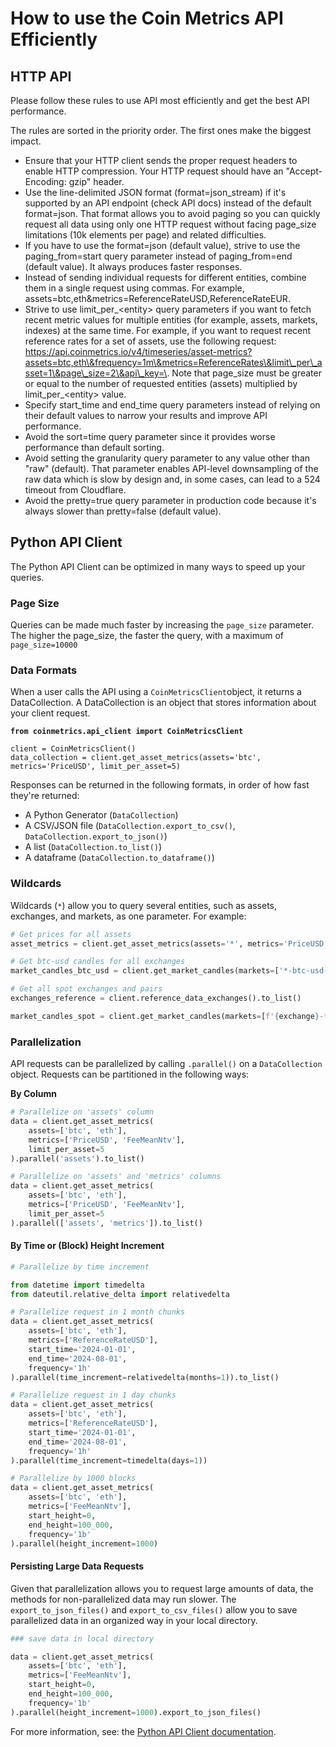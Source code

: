 # How to use the Coin Metrics API Efficiently

## HTTP API

Please follow these rules to use API most efficiently and get the best API performance.&#x20;

The rules are sorted in the priority order. The first ones make the biggest impact.

* Ensure that your HTTP client sends the proper request headers to enable HTTP compression. Your HTTP request should have an "Accept-Encoding: gzip" header.&#x20;
* Use the line-delimited JSON format (format=json\_stream) if it's supported by an API endpoint (check API docs) instead of the default format=json. That format allows you to avoid paging so you can quickly request all data using only one HTTP request without facing page\_size limitations (10k elements per page) and related difficulties.
* If you have to use the format=json (default value), strive to use the paging\_from=start query parameter instead of paging\_from=end (default value). It always produces faster responses.
* Instead of sending individual requests for different entities, combine them in a single request using commas. For example, assets=btc,eth\&metrics=ReferenceRateUSD,ReferenceRateEUR.
* Strive to use limit\_per\_\<entity> query parameters if you want to fetch recent metric values for multiple entities (for example, assets, markets, indexes) at the same time. For example, if you want to request recent reference rates for a set of assets, use the following request: https://api.coinmetrics.io/v4/timeseries/asset-metrics?assets=btc,eth\&frequency=1m\&metrics=ReferenceRates\&limit\_per\_asset=1\&page\_size=2\&api\_key=\<key>. Note that page\_size must be greater or equal to the number of requested entities (assets) multiplied by limit\_per\_\<entity> value.
* Specify start\_time and end\_time query parameters instead of relying on their default values to narrow your results and improve API performance.
* Avoid the sort=time query parameter since it provides worse performance than default sorting.
* Avoid setting the granularity query parameter to any value other than "raw" (default). That parameter enables API-level downsampling of the raw data which is slow by design and, in some cases, can lead to a 524 timeout from Cloudflare.
* Avoid the pretty=true query parameter in production code because it's always slower than pretty=false (default value).



## Python API Client

The Python API Client can be optimized in many ways to speed up your queries.

### Page Size

Queries can be made much faster by increasing the `page_size` parameter. The higher the page\_size, the faster the query, with a maximum of `page_size=10000`

### Data Formats

When a user calls the API using a `CoinMetricsClient`object, it returns a DataCollection. A DataCollection is an object that stores information about your client request.&#x20;

<pre class="language-python"><code class="lang-python"><strong>from coinmetrics.api_client import CoinMetricsClient
</strong>
client = CoinMetricsClient()
data_collection = client.get_asset_metrics(assets='btc', metrics='PriceUSD', limit_per_asset=5)
</code></pre>

Responses can be returned in the following formats, in order of how fast they're returned:

* A Python Generator (`DataCollection`)
* A CSV/JSON file (`DataCollection.export_to_csv()`, `DataCollection.export_to_json()`)&#x20;
* A list (`DataCollection.to_list()`)
* A dataframe (`DataCollection.to_dataframe()`)

### Wildcards

Wildcards (`*`) allow you to query several entities, such as assets, exchanges, and markets, as one parameter. For example:

```python
# Get prices for all assets
asset_metrics = client.get_asset_metrics(assets='*', metrics='PriceUSD', limit_per_asset=1)

# Get btc-usd candles for all exchanges
market_candles_btc_usd = client.get_market_candles(markets=['*-btc-usd-spot'], limit_per_market=10)

# Get all spot exchanges and pairs
exchanges_reference = client.reference_data_exchanges().to_list()

market_candles_spot = client.get_market_candles(markets=[f'{exchange}-*-spot' for exchange['exchange'] in exchanges_reference], limit_per_market=10)
```

### Parallelization

API requests can be parallelized by calling `.parallel()` on a `DataCollection` object. Requests can be partitioned in the following ways:

**By Column**

```python
# Parallelize on 'assets' column
data = client.get_asset_metrics(
    assets=['btc', 'eth'],
    metrics=['PriceUSD', 'FeeMeanNtv'],
    limit_per_asset=5
).parallel('assets').to_list()

# Parallelize on 'assets' and 'metrics' columns
data = client.get_asset_metrics(
    assets=['btc', 'eth'],
    metrics=['PriceUSD', 'FeeMeanNtv'],
    limit_per_asset=5
).parallel(['assets', 'metrics']).to_list()
```

#### By Time or (Block) Height Increment&#x20;

```python
# Parallelize by time increment

from datetime import timedelta
from dateutil.relative_delta import relativedelta

# Parallelize request in 1 month chunks
data = client.get_asset_metrics(
    assets=['btc', 'eth'],
    metrics=['ReferenceRateUSD'],
    start_time='2024-01-01',
    end_time='2024-08-01',
    frequency='1h'
).parallel(time_increment=relativedelta(months=1)).to_list()

# Parallelize request in 1 day chunks
data = client.get_asset_metrics(
    assets=['btc', 'eth'],
    metrics=['ReferenceRateUSD'],
    start_time='2024-01-01',
    end_time='2024-08-01',
    frequency='1h'
).parallel(time_increment=timedelta(days=1))

# Parallelize by 1000 blocks
data = client.get_asset_metrics(
    assets=['btc', 'eth'],
    metrics=['FeeMeanNtv'],
    start_height=0,
    end_height=100_000,
    frequency='1b'
).parallel(height_increment=1000)
```

#### Persisting Large Data Requests

Given that parallelization allows you to request large amounts of data, the methods for non-parallelized data may run slower. The `export_to_json_files()` and `export_to_csv_files()` allow you to save parallelized data in an organized way in your local directory.

```python
### save data in local directory

data = client.get_asset_metrics(
    assets=['btc', 'eth'],
    metrics=['FeeMeanNtv'],
    start_height=0,
    end_height=100_000,
    frequency='1b'
).parallel(height_increment=1000).export_to_json_files()
```



For more information, see: the [Python API Client documentation](https://coinmetrics.github.io/api-client-python/site/index.html#parallel-execution-for-faster-data-export).
